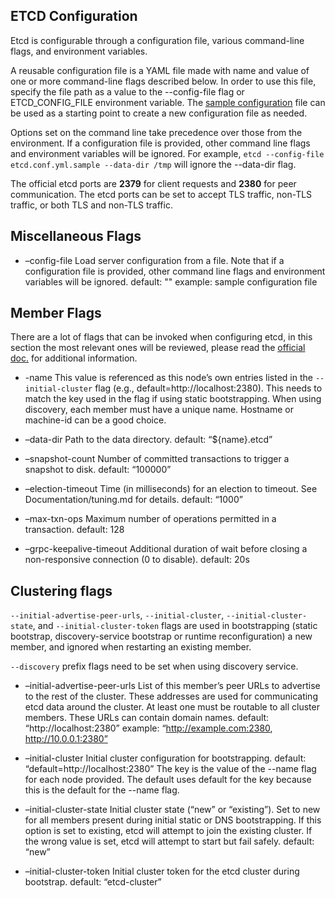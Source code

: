 ## ETCD Configuration

Etcd is configurable through a configuration file, various command-line flags, and environment variables.

A reusable configuration file is a YAML file made with name and value of one or more command-line flags described below. In order to use this file, specify the file path as a value to the --config-file flag or ETCD_CONFIG_FILE environment variable. The [sample configuration](https://etcd.io/docs/v3.5/op-guide/configuration/#:~:text=environment%20variable.%20The-,sample%20configuration%20file,-can%20be%20used) file can be used as a starting point to create a new configuration file as needed.

Options set on the command line take precedence over those from the environment. If a configuration file is provided, other command line flags and environment variables will be ignored. 
For example, `etcd --config-file etcd.conf.yml.sample --data-dir /tmp` will ignore the --data-dir flag.

The official etcd ports are **2379** for client requests and **2380** for peer communication. The etcd ports can be set to accept TLS traffic, non-TLS traffic, or both TLS and non-TLS traffic.

## Miscellaneous Flags

- –config-file
Load server configuration from a file. Note that if a configuration file is provided, other command line flags and environment variables will be ignored.
default: ""
example: sample configuration file


## Member Flags

There are a lot of flags that can be invoked when configuring etcd, in this section the most relevant ones will be reviewed, please read the [official doc.](https://etcd.io/docs/v3.5/op-guide/configuration/) for additional information.

- -name
This value is referenced as this node’s own entries listed in the `--initial-cluster` flag (e.g., default=http://localhost:2380). This needs to match the key used in the flag if using static bootstrapping. When using discovery, each member must have a unique name. Hostname or machine-id can be a good choice.

- –data-dir 
Path to the data directory.
default: “${name}.etcd”

- –snapshot-count 
Number of committed transactions to trigger a snapshot to disk.
default: “100000”

- –election-timeout 
Time (in milliseconds) for an election to timeout. See Documentation/tuning.md for details.
default: “1000”

- –max-txn-ops
Maximum number of operations permitted in a transaction.
default: 128

- –grpc-keepalive-timeout
Additional duration of wait before closing a non-responsive connection (0 to disable).
default: 20s

## Clustering flags

`--initial-advertise-peer-urls`, `--initial-cluster`, `--initial-cluster-state`, and `--initial-cluster-token` flags are used in bootstrapping (static bootstrap, discovery-service bootstrap or runtime reconfiguration) a new member, and ignored when restarting an existing member.

`--discovery` prefix flags need to be set when using discovery service.

- –initial-advertise-peer-urls
List of this member’s peer URLs to advertise to the rest of the cluster. These addresses are used for communicating etcd data around the cluster. At least one must be routable to all cluster members. These URLs can contain domain names.
default: “http://localhost:2380”
example: “http://example.com:2380, http://10.0.0.1:2380”

- –initial-cluster 
Initial cluster configuration for bootstrapping.
default: “default=http://localhost:2380”
The key is the value of the --name flag for each node provided. The default uses default for the key because this is the default for the --name flag.

- –initial-cluster-state 
Initial cluster state (“new” or “existing”). Set to new for all members present during initial static or DNS bootstrapping. If this option is set to existing, etcd will attempt to join the existing cluster. If the wrong value is set, etcd will attempt to start but fail safely.
default: “new”

- –initial-cluster-token 
Initial cluster token for the etcd cluster during bootstrap.
default: “etcd-cluster”

